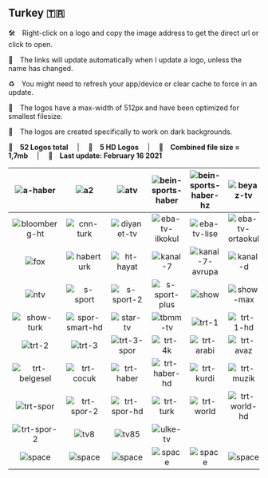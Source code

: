 ## Turkey 🇹🇷
🛠 Right-click on a logo and copy the image address to get the direct url or click to open.

🔗 The links will update automatically when I update a logo, unless the name has changed.

♻️ You might need to refresh your app/device or clear cache to force in an update.

📐 The logos have a max-width of 512px and have been optimized for smallest filesize.

🖤 The logos are created specifically to work on dark backgrounds.

🎨 __52 Logos total__  |  💎 __5 HD Logos__  |  💾 __Combined file size = 1,7mb__  |  📅 __Last update: February 16 2021__

| ![a-haber] | ![a2] | ![atv] | ![bein-sports-haber] | ![bein-sports-haber-hz] | ![beyaz-tv] |
|:-:|:-:|:-:|:-:|:-:|:-:|
| ![bloomberg-ht] | ![cnn-turk] | ![diyanet-tv] | ![eba-tv-ilkokul] | ![eba-tv-lise] | ![eba-tv-ortaokul] |
| ![fox] | ![haberturk] | ![ht-hayat] | ![kanal-7] | ![kanal-7-avrupa] | ![kanal-d] |
| ![ntv] | ![s-sport] | ![s-sport-2] | ![s-sport-plus] | ![show] | ![show-max] |
| ![show-turk] | ![spor-smart-hd] | ![star-tv] | ![tbmm-tv] | ![trt-1] | ![trt-1-hd] |
| ![trt-2] | ![trt-3] | ![trt-3-spor] | ![trt-4k] | ![trt-arabi] | ![trt-avaz] |
| ![trt-belgesel] | ![trt-cocuk] | ![trt-haber] | ![trt-haber-hd] | ![trt-kurdi] | ![trt-muzik] |
| ![trt-spor] | ![trt-spor-2] | ![trt-spor-hd] | ![trt-turk] | ![trt-world] | ![trt-world-hd] |
| ![trt-spor-2] | ![tv8] | ![tv85] | ![ulke-tv] |  |  |
| ![space] | ![space] | ![space] | ![space] | ![space] | ![space] |

[a-haber]:https://raw.githubusercontent.com/Tapiosinn/tv-logos/master/countries/turkey/a-haber-tr.png
[a2]:https://raw.githubusercontent.com/Tapiosinn/tv-logos/master/countries/turkey/a2-tr.png
[atv]:https://raw.githubusercontent.com/Tapiosinn/tv-logos/master/countries/turkey/atv-tr.png
[bein-sports-haber]:https://raw.githubusercontent.com/Tapiosinn/tv-logos/master/countries/turkey/bein-sports-haber-tr.png
[bein-sports-haber-hz]:https://raw.githubusercontent.com/Tapiosinn/tv-logos/master/countries/turkey/bein-sports-haber-hz-tr.png
[beyaz-tv]:https://raw.githubusercontent.com/Tapiosinn/tv-logos/master/countries/turkey/beyaz-tv-tr.png
[bloomberg-ht]:https://raw.githubusercontent.com/Tapiosinn/tv-logos/master/countries/turkey/bloomberg-ht-tr.png
[cnn-turk]:https://raw.githubusercontent.com/Tapiosinn/tv-logos/master/countries/turkey/cnn-turk-tr.png
[diyanet-tv]:https://raw.githubusercontent.com/Tapiosinn/tv-logos/master/countries/turkey/diyanet-tv-tr.png
[eba-tv-ilkokul]:https://raw.githubusercontent.com/Tapiosinn/tv-logos/master/countries/turkey/eba-tv-ilkokul-tr.png
[eba-tv-lise]:https://raw.githubusercontent.com/Tapiosinn/tv-logos/master/countries/turkey/eba-tv-lise-tr.png
[eba-tv-ortaokul]:https://raw.githubusercontent.com/Tapiosinn/tv-logos/master/countries/turkey/eba-tv-ortaokul-tr.png
[fox]:https://raw.githubusercontent.com/Tapiosinn/tv-logos/master/countries/turkey/fox-tr.png
[haberturk]:https://raw.githubusercontent.com/Tapiosinn/tv-logos/master/countries/turkey/haberturk-tr.png
[ht-hayat]:https://raw.githubusercontent.com/Tapiosinn/tv-logos/master/countries/turkey/ht-hayat-tr.png
[kanal-7]:https://raw.githubusercontent.com/Tapiosinn/tv-logos/master/countries/turkey/kanal-7-tr.png
[kanal-7-avrupa]:https://raw.githubusercontent.com/Tapiosinn/tv-logos/master/countries/turkey/kanal-7-avrupa-tr.png
[kanal-d]:https://raw.githubusercontent.com/Tapiosinn/tv-logos/master/countries/turkey/kanal-d-tr.png
[ntv]:https://raw.githubusercontent.com/Tapiosinn/tv-logos/master/countries/turkey/ntv-tr.png
[s-sport]:https://raw.githubusercontent.com/Tapiosinn/tv-logos/master/countries/turkey/s-sport-tr.png
[s-sport-2]:https://raw.githubusercontent.com/Tapiosinn/tv-logos/master/countries/turkey/s-sport-2-tr.png
[s-sport-plus]:https://raw.githubusercontent.com/Tapiosinn/tv-logos/master/countries/turkey/s-sport-plus-tr.png
[show]:https://raw.githubusercontent.com/Tapiosinn/tv-logos/master/countries/turkey/show-tr.png
[show-max]:https://raw.githubusercontent.com/Tapiosinn/tv-logos/master/countries/turkey/show-max-tr.png
[show-turk]:https://raw.githubusercontent.com/Tapiosinn/tv-logos/master/countries/turkey/show-turk-tr.png
[spor-smart-hd]:https://raw.githubusercontent.com/Tapiosinn/tv-logos/master/countries/turkey/spor-smart-hd-tr.png
[star-tv]:https://raw.githubusercontent.com/Tapiosinn/tv-logos/master/countries/turkey/star-tv-tr.png
[tbmm-tv]:https://raw.githubusercontent.com/Tapiosinn/tv-logos/master/countries/turkey/tbmm-tv-tr.png
[trt-1]:https://raw.githubusercontent.com/Tapiosinn/tv-logos/master/countries/turkey/trt-1-tr.png
[trt-1-hd]:https://raw.githubusercontent.com/Tapiosinn/tv-logos/master/countries/turkey/trt-1-hd-tr.png
[trt-2]:https://raw.githubusercontent.com/Tapiosinn/tv-logos/master/countries/turkey/trt-2-tr.png
[trt-3]:https://raw.githubusercontent.com/Tapiosinn/tv-logos/master/countries/turkey/trt-3-tr.png
[trt-3-spor]:https://raw.githubusercontent.com/Tapiosinn/tv-logos/master/countries/turkey/trt-3-spor-tr.png
[trt-4k]:https://raw.githubusercontent.com/Tapiosinn/tv-logos/master/countries/turkey/trt-4k-tr.png
[trt-arabi]:https://raw.githubusercontent.com/Tapiosinn/tv-logos/master/countries/turkey/trt-arabi-tr.png
[trt-avaz]:https://raw.githubusercontent.com/Tapiosinn/tv-logos/master/countries/turkey/trt-avaz-tr.png
[trt-belgesel]:https://raw.githubusercontent.com/Tapiosinn/tv-logos/master/countries/turkey/trt-belgesel-tr.png
[trt-cocuk]:https://raw.githubusercontent.com/Tapiosinn/tv-logos/master/countries/turkey/trt-cocuk-tr.png
[trt-haber]:https://raw.githubusercontent.com/Tapiosinn/tv-logos/master/countries/turkey/trt-haber-tr.png
[trt-haber-hd]:https://raw.githubusercontent.com/Tapiosinn/tv-logos/master/countries/turkey/trt-haber-hd-tr.png
[trt-kurdi]:https://raw.githubusercontent.com/Tapiosinn/tv-logos/master/countries/turkey/trt-kurdi-tr.png
[trt-muzik]:https://raw.githubusercontent.com/Tapiosinn/tv-logos/master/countries/turkey/trt-muzik-tr.png
[trt-spor]:https://raw.githubusercontent.com/Tapiosinn/tv-logos/master/countries/turkey/trt-spor-tr.png
[trt-spor-2]:https://raw.githubusercontent.com/Tapiosinn/tv-logos/master/countries/turkey/trt-spor-2-tr.png
[trt-spor-hd]:https://raw.githubusercontent.com/Tapiosinn/tv-logos/master/countries/turkey/trt-spor-hd-tr.png
[trt-turk]:https://raw.githubusercontent.com/Tapiosinn/tv-logos/master/countries/turkey/trt-turk-tr.png
[trt-world]:https://raw.githubusercontent.com/Tapiosinn/tv-logos/master/countries/turkey/trt-world-tr.png
[trt-world-hd]:https://raw.githubusercontent.com/Tapiosinn/tv-logos/master/countries/turkey/trt-world-hd-tr.png
[tv100]:https://raw.githubusercontent.com/Tapiosinn/tv-logos/master/countries/turkey/tv100-tr.png
[tv8]:https://raw.githubusercontent.com/Tapiosinn/tv-logos/master/countries/turkey/tv8-tr.png
[tv85]:https://raw.githubusercontent.com/Tapiosinn/tv-logos/master/countries/turkey/tv85-tr.png
[ulke-tv]:https://raw.githubusercontent.com/Tapiosinn/tv-logos/master/countries/turkey/ulke-tv-tr-tr.png

[space]:https://github.com/Tapiosinn/tv-logos/blob/master/misc/%CE%A9/space-1500.png
